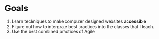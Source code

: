 # Goals
1. Learn techniques to make computer designed websites **accessible**
2. Figure out how to intergrate best practices into the classes that I teach.
3. Use the best combined practices of Agile 
